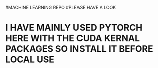 #MACHINE LEARNING REPO
#PLEASE HAVE A LOOK


# I HAVE MAINLY USED PYTORCH HERE WITH THE CUDA KERNAL PACKAGES SO INSTALL IT BEFORE LOCAL USE
